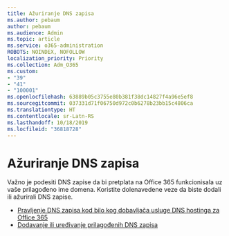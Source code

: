 ```yaml
---
title: Ažuriranje DNS zapisa
ms.author: pebaum
author: pebaum
ms.audience: Admin
ms.topic: article
ms.service: o365-administration
ROBOTS: NOINDEX, NOFOLLOW
localization_priority: Priority
ms.collection: Adm_O365
ms.custom:
- "39"
- "41"
- "100001"
ms.openlocfilehash: 63889b05c3755e80b381f38dc14827f4a96e5ef8
ms.sourcegitcommit: 037331d71f06750d972c0b6278b23bb15c4806ca
ms.translationtype: HT
ms.contentlocale: sr-Latn-RS
ms.lasthandoff: 10/18/2019
ms.locfileid: "36818728"
---
```

# <a name="update-dns-records"></a>Ažuriranje DNS zapisa

Važno je podesiti DNS zapise da bi pretplata na Office 365 funkcionisala uz vaše prilagođeno ime domena. Koristite dolenavedene veze da biste dodali ili ažurirali DNS zapise.
  
- [Pravljenje DNS zapisa kod bilo kog dobavljača usluge DNS hostinga za Office 365](https://docs.microsoft.com/office365/admin/get-help-with-domains/create-dns-records-at-any-dns-hosting-provider)  
- [Dodavanje ili uređivanje prilagođenih DNS zapisa](https://docs.microsoft.com/office365/admin/dns/add-or-edit-custom-dns-records)